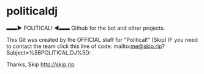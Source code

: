 # politicaldj
▬▬▶ POLITICAL! ◀▬▬
Github for the bot and other projects.

This Git was created by the OFFICIAL staff for "Political!" (Skip)
IF you need to contact the team click this line of code: mailto:me@skip.rip?Subject=%5BPOLITICAL.DJ%5D: 

Thanks,
Skip
http://skip.rip
